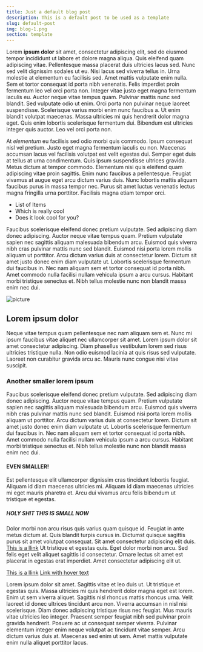 ```yaml
---
title: Just a default blog post
description: This is a default post to be used as a template
slug: default-post
img: blog-1.png
section: template
---
```



<!---
Meta data {
    title {
        Used to set the title of the post

        note {
            Keep this short and simple!
        }
    }

    description {
        Used to set the description of the post

        note {
            Treat this as a explanation of what the title suggests
        }
    }

    slug {
        Used to determine where the post redirects

        example {
            slug: default-post
            url-response: `domain.com/blog/default-post`
        }
    }
    
    img {
        Used as a default-image for the blog thumbnail and header

        note {
            Image size should consist of 1920x1080
        }
    }

    section {
        Used to show what the blog post is about,
        make sure you use one. Updates that include
        bug fixes is sectioned as just updates.

        current sections {
            'update, bug fix, misc' [lowercase-only]
        }
    }

    date {
        !IMPORTANT! UTILIZES 24-HOUR CLOCK
        This defines if the post is featured on the front page,
        and which order it is sorted in. Make sure to utilize
        both date and time of creation (Round time up or down)
        
        example {
            16:30
            21:00
        }
    }

    author {
        Pins the author to the post, you may add multiple authors
        divided by a comma.

        example {
            author: amime, cp1987, Haleien
        }

        note {
            does not show up on visual post
        }
    }
}
-->

<!---
    DO NOT ENTER TITLE, THIS IS AUTO-GENERATED
-->
Lorem **ipsum dolor** sit amet, consectetur adipiscing elit, sed do eiusmod tempor incididunt ut labore et dolore magna aliqua. Quis eleifend quam adipiscing vitae. Pellentesque massa placerat duis ultricies lacus sed. Nunc sed velit dignissim sodales ut eu. Nisi lacus sed viverra tellus in. Urna molestie at elementum eu facilisis sed. Amet mattis vulputate enim nulla. Sem et tortor consequat id porta nibh venenatis. Felis imperdiet proin fermentum leo vel orci porta non. Integer vitae justo eget magna fermentum iaculis eu. Auctor neque vitae tempus quam. Pulvinar mattis nunc sed blandit. Sed vulputate odio ut enim. Orci porta non pulvinar neque laoreet suspendisse. Scelerisque varius morbi enim nunc faucibus a. Ut enim blandit volutpat maecenas. Massa ultricies mi quis hendrerit dolor magna eget. Quis enim lobortis scelerisque fermentum dui. Bibendum est ultricies integer quis auctor. Leo vel orci porta non.

At _elementum_ eu facilisis sed odio morbi quis commodo. Ipsum consequat nisl vel pretium. Justo eget magna fermentum iaculis eu non. Maecenas accumsan lacus vel facilisis volutpat est velit egestas dui. Semper eget duis at tellus at urna condimentum. Quis ipsum suspendisse ultrices gravida. Metus dictum at tempor commodo. Elementum nisi quis eleifend quam adipiscing vitae proin sagittis. Enim nunc faucibus a pellentesque. Feugiat vivamus at augue eget arcu dictum varius duis. Nunc lobortis mattis aliquam faucibus purus in massa tempor nec. Purus sit amet luctus venenatis lectus magna fringilla urna porttitor. Facilisis magna etiam tempor orci.

+ List of Items
+ Which is really cool
+ Does it look cool for you?

Faucibus scelerisque eleifend donec pretium vulputate. Sed adipiscing diam donec adipiscing. Auctor neque vitae tempus quam. Pretium vulputate sapien nec sagittis aliquam malesuada bibendum arcu. Euismod quis viverra nibh cras pulvinar mattis nunc sed blandit. Euismod nisi porta lorem mollis aliquam ut porttitor. Arcu dictum varius duis at consectetur lorem. Dictum sit amet justo donec enim diam vulputate ut. Lobortis scelerisque fermentum dui faucibus in. Nec nam aliquam sem et tortor consequat id porta nibh. Amet commodo nulla facilisi nullam vehicula ipsum a arcu cursus. Habitant morbi tristique senectus et. Nibh tellus molestie nunc non blandit massa enim nec dui.

![picture](https://i.imgur.com/BVxEFBf.png)

## Lorem ipsum dolor
Neque vitae tempus quam pellentesque nec nam aliquam sem et. Nunc mi ipsum faucibus vitae aliquet nec ullamcorper sit amet. Lorem ipsum dolor sit amet consectetur adipiscing. Diam phasellus vestibulum lorem sed risus ultricies tristique nulla. Non odio euismod lacinia at quis risus sed vulputate. Laoreet non curabitur gravida arcu ac. Mauris nunc congue nisi vitae suscipit. 

### Another smaller lorem ipsum
Faucibus scelerisque eleifend donec pretium vulputate. Sed adipiscing diam donec adipiscing. Auctor neque vitae tempus quam. Pretium vulputate sapien nec sagittis aliquam malesuada bibendum arcu. Euismod quis viverra nibh cras pulvinar mattis nunc sed blandit. Euismod nisi porta lorem mollis aliquam ut porttitor. Arcu dictum varius duis at consectetur lorem. Dictum sit amet justo donec enim diam vulputate ut. Lobortis scelerisque fermentum dui faucibus in. Nec nam aliquam sem et tortor consequat id porta nibh. Amet commodo nulla facilisi nullam vehicula ipsum a arcu cursus. Habitant morbi tristique senectus et. Nibh tellus molestie nunc non blandit massa enim nec dui.

#### EVEN SMALLER!
Est pellentesque elit ullamcorper dignissim cras tincidunt lobortis feugiat. Aliquam id diam maecenas ultricies mi. Aliquam id diam maecenas ultricies mi eget mauris pharetra et. Arcu dui vivamus arcu felis bibendum ut tristique et egestas. 

##### HOLY SHIT THIS IS SMALL NOW
Dolor morbi non arcu risus quis varius quam quisque id. Feugiat in ante metus dictum at. Quis blandit turpis cursus in. Dictumst quisque sagittis purus sit amet volutpat consequat. Sit amet consectetur adipiscing elit duis. [This is a llink](https://google.com) Ut tristique et egestas quis. Eget dolor morbi non arcu. Sed felis eget velit aliquet sagittis id consectetur. Ornare lectus sit amet est placerat in egestas erat imperdiet. Amet consectetur adipiscing elit ut.

[This is a llink](https://google.com)
[Link with hover text](https://example.com "You're gay.")

Lorem ipsum dolor sit amet. Sagittis vitae et leo duis ut. Ut tristique et egestas quis. Massa ultricies mi quis hendrerit dolor magna eget est lorem. Enim ut sem viverra aliquet. Sagittis nisl rhoncus mattis rhoncus urna. Velit laoreet id donec ultrices tincidunt arcu non. Viverra accumsan in nisl nisi scelerisque. Diam donec adipiscing tristique risus nec feugiat. Mus mauris vitae ultricies leo integer. Praesent semper feugiat nibh sed pulvinar proin gravida hendrerit. Posuere ac ut consequat semper viverra. Pulvinar elementum integer enim neque volutpat ac tincidunt vitae semper. Arcu dictum varius duis at. Maecenas sed enim ut sem. Amet mattis vulputate enim nulla aliquet porttitor lacus.
